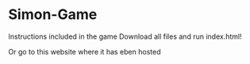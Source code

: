 # Simon-Game

Instructions included in the game
Download all files and run index.html!

Or go to this website where it has eben hosted
